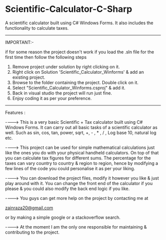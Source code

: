 # Scientific-Calculator-C-Sharp
A scientific calculator built using C# Windows Forms. It also includes the functionality to calculate taxes.

****************************************************************************************************************************************
IMPORTANT:-

if for some reason the project doesn't work if you load the .sln file for the first time then follow the following steps

1) Remove project under solution by right clicking on it.
2) Right click on Solution 'Scientific_Calculator_Winforms' & add an existing project.
3) Browse to the folder containing the project. Double click on it.
4) Select "Scientific_Calculator_Winforms.csproj" & add it.
5) Back in visual studio the project will run just fine.
6) Enjoy coding it as per your preference.

****************************************************************************************************************************************

Features :

----> This is a very basic Scientific + Tax calculator built using C# Windows Forms.
It can carry out all basic tasks of a scientific calculator as well.
Such as sin, cos, tan, power, sqrt, +, - , * , / , Log base 10,
natural log etc.


----> This project can be used for simple mathematical calculations 
just like the ones you do with your physical handheld calculators.
On top of that you can calculate tax figures for different sums.
The percentage for the taxes can vary country to country & region to
region, hence by modifying a few lines of the code you could personalise
it as per your liking.


----> You can download the project files, modify it however you like & just play
around with it. You can change the front end of the calculator if you please &
you could also modify the back end logic if you like.

----> You guys can get more help on the project by contacting me at

zainraza20@gmail.com

or by making a simple google or a stackoverflow search.


----> At the moment I am the only one responsible for maintaining &
contributing to the project.  
